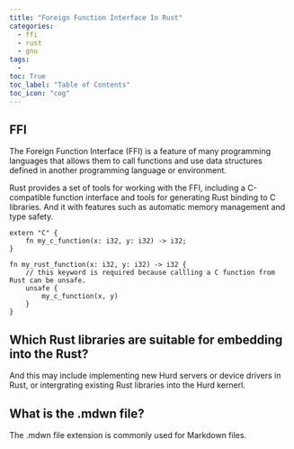 ```yaml
---
title: "Foreign Function Interface In Rust"                                        
categories:
  - ffi
  - rust
  - gnu
tags:
  - 
toc: True
toc_label: "Table of Contents"
toc_icon: "cog"
---
```



## FFI
The Foreign Function Interface (FFI) is a feature of many programming languages that allows them to call functions and use data structures defined in another programming language or environment.

Rust provides a set of tools for working with the FFI, including a C-compatible function interface and tools for generating Rust binding to C libraries. And it with features such as automatic memory management and type safety.

```
extern "C" {
    fn my_c_function(x: i32, y: i32) -> i32;
}

fn my_rust_function(x: i32, y: i32) -> i32 {
    // this keyword is required because callling a C function from Rust can be unsafe.
    unsafe {
        my_c_function(x, y)
    }
}

```

## Which Rust libraries are suitable for embedding into the Rust?
And this may include implementing new Hurd servers or device drivers in Rust, or intergrating existing Rust libraries into the Hurd kernerl.

## What is the .mdwn file?
The .mdwn file extension is commonly used for Markdown files.
